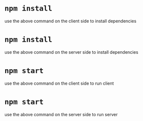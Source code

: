 # `npm install`

use the above command on the client side to install dependencies

# `npm install`

use the above command on the server side to install dependencies

# `npm start`

use the above command on the client side to run client

# `npm start`

use the above command on the server side to run server
